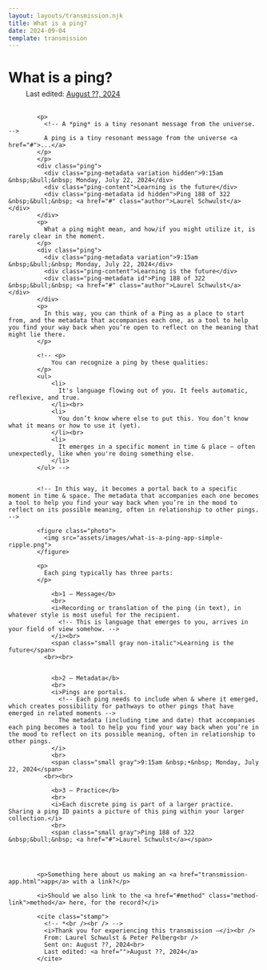 ```yaml
---
layout: layouts/transmission.njk
title: What is a ping?
date: 2024-09-04
template: transmission
---
```


<h1 class="transmission" style="margin-bottom: 0.25em;">
              <span class="ping"></span> What is a ping?
            </h1>
            <span class="gray small" style="display: inline-block; margin-left: 2.5em;">Last edited: <a href="">August ??, 2024</a></span><br><br>
  
            <p>
              <!-- A *ping* is a tiny resonant message from the universe. -->
              A ping is a tiny resonant message from the universe <a href="#">...</a>
            </p>
            </p>
            <div class="ping">
              <div class="ping-metadata variation hidden">9:15am &nbsp;&bull;&nbsp; Monday, July 22, 2024</div>
              <div class="ping-content">Learning is the future</div>
              <div class="ping-metadata id hidden">Ping 188 of 322 &nbsp;&bull;&nbsp; <a href="#" class="author">Laurel Schwulst</a></div>
            </div>
            <p>
              What a ping might mean, and how/if you might utilize it, is rarely clear in the moment.
            </p>
            <div class="ping">
              <div class="ping-metadata variation">9:15am &nbsp;&bull;&nbsp; Monday, July 22, 2024</div>
              <div class="ping-content">Learning is the future</div>
              <div class="ping-metadata id">Ping 188 of 322 &nbsp;&bull;&nbsp; <a href="#" class="author">Laurel Schwulst</a></div>
            </div>
            <p>
              In this way, you can think of a Ping as a place to start from, and the metadata that accompanies each one, as a tool to help you find your way back when you’re open to reflect on the meaning that might lie there.
            </p>

            <!-- <p>
                You can recognize a ping by these qualities:
            </p>
            <ul>
                <li>
                  It's language flowing out of you. It feels automatic, reflexive, and true.
                </li><br>
                <li>
                  You don’t know where else to put this. You don’t know what it means or how to use it (yet).
                </li><br>
                <li>
                  It emerges in a specific moment in time & place — often unexpectedly, like when you're doing something else.
                </li>
            </ul> -->


            <!-- In this way, it becomes a portal back to a specific moment in time & space. The metadata that accompanies each one becomes a tool to help you find your way back when you’re in the mood to reflect on its possible meaning, often in relationship to other pings. -->

            <figure class="photo">
              <img src="assets/images/what-is-a-ping-app-simple-ripple.png">
            </figure>

            <p>
              Each ping typically has three parts:
            </p>

                <b>1 — Message</b>
                <br>
                <i>Recording or translation of the ping (in text), in whatever style is most useful for the recipient.
                  <!-- This is language that emerges to you, arrives in your field of view somehow. -->
                </i><br>
                <span class="small gray non-italic">Learning is the future</span>
              <br><br>


                <b>2 — Metadata</b>
                <br>
                <i>Pings are portals.
                  <!-- Each ping needs to include when & where it emerged, which creates possibility for pathways to other pings that have emerged in related moments -->
                  The metadata (including time and date) that accompanies each ping becomes a tool to help you find your way back when you’re in the mood to reflect on its possible meaning, often in relationship to other pings.
                </i>
                <br>
                <span class="small gray">9:15am &nbsp;•&nbsp; Monday, July 22, 2024</span>
              <br><br>

                <b>3 — Practice</b>
                <br>
                <i>Each discrete ping is part of a larger practice. Sharing a ping ID paints a picture of this ping within your larger collection.</i>
                <br>
                <span class="small gray">Ping 188 of 322 &nbsp;&bull;&nbsp; <a href="#">Laurel Schwulst</a></span>




            <p>Something here about us making an <a href="transmission-app.html">app</a> with a link?</p>

            <i>Should we also link to the <a href="#method" class="method-link">method</a> here, for the record?</i>

            <cite class="stamp">
              <!-- *<br /><br /> -->
              <i>Thank you for experiencing this transmission —</i><br />
              From: Laurel Schwulst & Peter Pelberg<br />
              Sent on: August ??, 2024<br>
              Last edited: <a href="">August ??, 2024</a>
            </cite>
